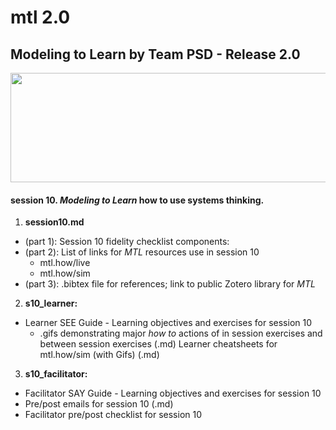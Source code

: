 # mtl 2.0
## Modeling to Learn by Team PSD - Release 2.0

<img src = "https://github.com/markdownrefactor/teampsd/blob/teampsd_style/mtl_logo/mtl_testdontguess_sm.png"
     height = "175" width = "650">  
     
#### session 10. *Modeling to Learn* how to use **systems thinking**.

1.  **session10.md** 
  + (part 1): Session 10 fidelity checklist components:
  + (part 2): List of links for *MTL* resources use in session 10
    + mtl.how/live
    + mtl.how/sim
  + (part 3): .bibtex file for references; link to public Zotero library for *MTL* 
2.  **s10_learner:** 
   + Learner SEE Guide - Learning objectives and exercises for session 10 
     + .gifs demonstrating major *how to* actions of in session exercises and between session exercises (.md)
   Learner cheatsheets for mtl.how/sim (with Gifs) (.md)
3.  **s10_facilitator:**  
  + Facilitator SAY Guide - Learning objectives and exercises for session 10
  + Pre/post emails for session 10 (.md)
  + Facilitator pre/post checklist for session 10
